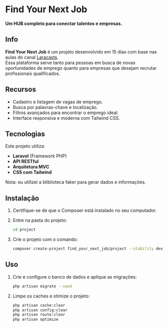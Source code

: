 # Find Your Next Job  
**Um HUB completo para conectar talentos e empresas.**

## Info  
**Find Your Next Job** é um projeto desenvolvido em 15 dias com base nas aulas do canal [Laracasts](https://www.youtube.com/watch?v=SqTdHCTWqks&ab_channel=Laracasts).  
Essa plataforma serve tanto para pessoas em busca de novas oportunidades de emprego quanto para empresas que desejam recrutar profissionais qualificados.

## Recursos  
- Cadastro e listagem de vagas de emprego.  
- Busca por palavras-chave e localização.  
- Filtros avançados para encontrar o emprego ideal.  
- Interface responsiva e moderna com Tailwind CSS.

## Tecnologias  
Este projeto utiliza:  
- **Laravel** (Framework PHP)  
- **API RESTful**  
- **Arquitetura MVC**  
- **CSS com Tailwind**

Nota: eu utilizei a bliblioteca faker para gerar dados e informações.

## Instalação  
1. Certifique-se de que o Composer está instalado no seu computador.
   
2. Entre na pasta do projeto:  
    ```bash
    cd project
    ```
3. Crie o projeto com o comando:  
    ```bash
    composer create-project find_your_next_job/project --stability dev
    ```

## Uso  
1. Crie e configure o banco de dados e aplique as migrações:  
    ```bash
    php artisan migrate --seed
    ```
2. Limpe os caches e otimize o projeto:  
     ```bash
    php artisan cache:clear
    php artisan config:clear
    php artisan route:clear
    php artisan optimize
    ```

